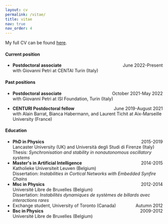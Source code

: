 ```yaml
---
layout: cv
permalink: /vitae/
title: vitae
nav: true
nav_order: 4
---
```


My full CV can be found [here](/assets/cv/Maxime_Lucas-CV-EN.pdf).

#### Current position
- **Postdoctoral associate**<span style="float:right;">June 2022-Present</span>   
with Giovanni Petri at CENTAI Turin (Italy)

#### Past positions

- **Postdoctoral associate**<span style="float:right;">October 2021-May 2022</span>   
with Giovanni Petri at ISI Foundation, Turin (Italy)

- **CENTURI Postdoctoral fellow**<span style="float:right;">June 2019-August 2021</span>   
with Alain Barrat, Bianca Habermann, and Laurent Tichit at Aix-Marseille University (France) 

#### Education

- **PhD in Physics** <span style="float:right;">2015-2019</span>   
Lancaster University (UK) and Università degli Studi di Firenze (Italy)   
Thesis: *Synchronisation and stability in nonautonomous oscillatory systems*
- **Master's in Artificial Intelligence** <span style="float:right;">2014-2015</span>   
Katholieke Universiteit Leuven (Belgium)   
Dissertation: *Instabilities in Cortical Networks with Embedded Synfire Chains*
- **Msc in Physics** <span style="float:right;">2012-2014</span>   
Université Libre de Bruxelles (Belgium)   
Dissertation: *Instabilités dynamiques de systèmes de billards avec interactions rares*
- Exchange student, University of Toronto (Canada) <span style="float:right;">Autumn 2012</span>
- **Bsc in Physics** <span style="float:right;">2009-2012</span>   
Université Libre de Bruxelles (Belgium)
